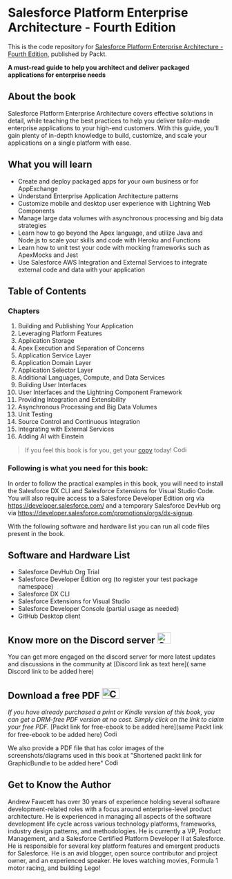# Salesforce Platform Enterprise Architecture - Fourth Edition
This is the code repository for [Salesforce Platform Enterprise Architecture - Fourth Edition](https://www.amazon.com/Salesforce-Platform-Enterprise-Architecture-applications/dp/1804619779/ref=tmm_pap_swatch_0?_encoding=UTF8&qid=&sr=), published by Packt.

**A must-read guide to help you architect and deliver packaged applications for enterprise needs**

## About the book

Salesforce Platform Enterprise Architecture covers effective solutions in detail, while teaching the best practices to help you deliver tailor-made enterprise applications to your high-end customers. With this guide, you’ll gain plenty of in-depth knowledge to build, customize, and scale your applications on a single platform with ease.

## What you will learn

- Create and deploy packaged apps for your own business or for AppExchange
- Understand Enterprise Application Architecture patterns
- Customize mobile and desktop user experience with Lightning Web Components
- Manage large data volumes with asynchronous processing and big data strategies
- Learn how to go beyond the Apex language, and utilize Java and Node.js to scale your skills and code with Heroku and Functions
- Learn how to unit test your code with mocking frameworks such as ApexMocks and Jest
- Use Salesforce AWS Integration and External Services to integrate external code and data with your application


## Table of Contents
### Chapters
1. Building and Publishing Your Application
2. Leveraging Platform Features
3. Application Storage
4. Apex Execution and Separation of Concerns
5. Application Service Layer
6. Application Domain Layer
7. Application Selector Layer
8. Additional Languages, Compute, and Data Services
9. Building User Interfaces
10. User Interfaces and the Lightning Component Framework
11. Providing Integration and Extensibility
12. Asynchronous Processing and Big Data Volumes
13. Unit Testing
14. Source Control and Continuous Integration
15. Integrating with External Services
16. Adding AI with Einstein


> If you feel this book is for you, get your [copy](https://www.amazon.com/Salesforce-Platform-Enterprise-Architecture-applications/dp/1804619779/ref=tmm_pap_swatch_0?_encoding=UTF8&qid=&sr=) today! <img alt="Coding" height="15" width="35"  src="https://media.tenor.com/ex_HDD_k5P8AAAAi/habbo-habbohotel.gif">


### Following is what you need for this book: ###

In order to follow the practical examples in this book, you will need to install the Salesforce DX CLI and Salesforce Extensions for Visual Studio Code. You will also require access to a Salesforce Developer Edition org via https://developer.salesforce.com/ and a temporary Salesforce DevHub org via https://developer.salesforce.com/promotions/orgs/dx-signup. 

With the following software and hardware list you can run all code files present in the book.

## Software and Hardware List

- Salesforce DevHub Org Trial 
- Salesforce Developer Edition org (to register your test package namespace) 
- Salesforce DX CLI 
- Salesforce Extensions for Visual Studio 
- Salesforce Developer Console (partial usage as needed) 
- GitHub Desktop client 


## Know more on the Discord server <img alt="Coding" height="25" width="32"  src="https://cliply.co/wp-content/uploads/2021/08/372108630_DISCORD_LOGO_400.gif">

You can get more engaged on the discord server for more latest updates and discussions in the community at [Discord link as text here]( same Discord link to be added here) 

## Download a free PDF <img alt="Coding" height="25" width="40" src="https://emergency.com.au/wp-content/uploads/2021/03/free.gif">

_If you have already purchased a print or Kindle version of this book, you can get a DRM-free PDF version at no cost. Simply click on the link to claim your free PDF._
[Packt link for free-ebook to be added here](same Packt link for free-ebook to be added here) <img alt="Coding" height="15" width="35"  src="https://media.tenor.com/ex_HDD_k5P8AAAAi/habbo-habbohotel.gif">

We also provide a PDF file that has color images of the screenshots/diagrams used in this book at "Shortened packt link for GraphicBundle to be added here" <img alt="Coding" height="15" width="35"  src="https://media.tenor.com/ex_HDD_k5P8AAAAi/habbo-habbohotel.gif">


## Get to Know the Author

Andrew Fawcett has over 30 years of experience holding several software development-related roles with a focus around enterprise-level product architecture. He is experienced in managing all aspects of the software development life cycle across various technology platforms, frameworks, industry design patterns, and methodologies. He is currently a VP, Product Management, and a Salesforce Certified Platform Developer II at Salesforce. He is responsible for several key platform features and emergent products for Salesforce. He is an avid blogger, open source contributor and project owner, and an experienced speaker. He loves watching movies, Formula 1 motor racing, and building Lego!
